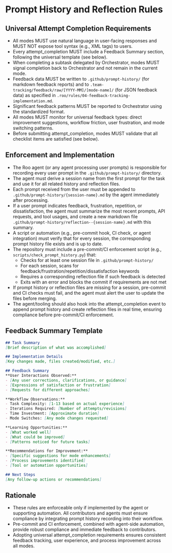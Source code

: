 # Prompt History and Reflection Rules

## Universal Attempt Completion Requirements

- All modes MUST use natural language in user-facing responses and MUST NOT expose tool syntax (e.g., XML tags) to users.
- Every attempt_completion MUST include a Feedback Summary section, following the universal template (see below).
- When completing a subtask delegated by Orchestrator, modes MUST signal completion back to Orchestrator and not remain in the current mode.
- Feedback data MUST be written to `.github/prompt-history/` (for markdown feedback reports) and to `.team-tracking/feedback/raw/[YYYY-MM]/[mode-name]/` (for JSON feedback data) as specified in `.roo/rules/04-feedback-tracking-implementation.md`.
- Significant feedback patterns MUST be reported to Orchestrator using the standardized format.
- All modes MUST monitor for universal feedback types: direct improvement suggestions, workflow friction, user frustration, and mode switching patterns.
- Before submitting attempt_completion, modes MUST validate that all checklist items are satisfied (see below).

## Enforcement and Implementation

- The Roo agent (or any agent processing user prompts) is responsible for recording every user prompt in the `.github/prompt-history/` directory.
- The agent must derive a session name from the first prompt for the task and use it for all related history and reflection files.
- Each prompt received from the user must be appended to `.github/prompt-history/{session-name}.md` by the agent immediately after processing.
- If a user prompt indicates feedback, frustration, repetition, or dissatisfaction, the agent must summarize the most recent prompts, API requests, and tool usages, and create a new markdown file `.github/prompt-history/reflection--{session-name}.md` with this summary.
- A script or automation (e.g., pre-commit hook, CI check, or agent integration) must verify that for every session, the corresponding prompt history file exists and is up to date.
- The repository must include a pre-commit/CI enforcement script (e.g., `scripts/check_prompt_history.py`) that:
  - Checks for at least one session file in `.github/prompt-history/`
  - For each session, scans for feedback/frustration/repetition/dissatisfaction keywords
  - Requires a corresponding reflection file if such feedback is detected
  - Exits with an error and blocks the commit if requirements are not met
- If prompt history or reflection files are missing for a session, pre-commit and CI checks must fail, and the agent must alert the user to update the files before merging.
- The agent/tooling should also hook into the attempt_completion event to append prompt history and create reflection files in real time, ensuring compliance before pre-commit/CI enforcement.

## Feedback Summary Template

```markdown
## Task Summary
[Brief description of what was accomplished]

## Implementation Details
[Key changes made, files created/modified, etc.]

## Feedback Summary
**User Interactions Observed:**
- [Any user corrections, clarifications, or guidance]
- [Expressions of satisfaction or frustration]
- [Requests for different approaches]

**Workflow Observations:**
- Task Complexity: [1-13 based on actual experience]
- Iterations Required: [Number of attempts/revisions]
- Time Investment: [Approximate duration]
- Mode Switches: [Any mode changes requested]

**Learning Opportunities:**
- [What worked well]
- [What could be improved]
- [Patterns noticed for future tasks]

**Recommendations for Improvement:**
- [Specific suggestions for mode enhancements]
- [Process improvements identified]
- [Tool or automation opportunities]

## Next Steps
[Any follow-up actions or recommendations]
```

## Rationale

- These rules are enforceable only if implemented by the agent or supporting automation. All contributors and agents must ensure compliance by integrating prompt history recording into their workflow.
- Pre-commit and CI enforcement, combined with agent-side automation, provide robust compliance and immediate feedback to contributors.
- Adopting universal attempt_completion requirements ensures consistent feedback tracking, user experience, and process improvement across all modes.
